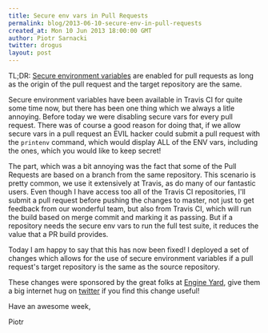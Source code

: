 ```yaml
---
title: Secure env vars in Pull Requests
permalink: blog/2013-06-10-secure-env-in-pull-requests
created_at: Mon 10 Jun 2013 18:00:00 GMT
author: Piotr Sarnacki
twitter: drogus
layout: post
---
```


TL;DR: [Secure environment variables](http://about.travis-ci.org/docs/user/build-configuration/#Secure-environment-variables)
are enabled for pull requests as long as the origin of the pull request and the target repository are the same.

Secure environment variables have been available in Travis CI for quite some time now,
but there has been one thing which we always a litle annoying. Before today we were
disabling secure vars for every pull request. There was of course a good reason
for doing that, if we allow secure vars in a pull request an EVIL hacker
could submit a pull request with the `printenv` command, which would display
ALL of the ENV vars, including the ones, which you would like to keep secret!

The part, which was a bit annoying was the fact that some of the Pull
Requests are based on a branch from the same repository. This scenario is
pretty common, we use it extensively at Travis, as do many of our fantastic users. 
Even though I have access too all of the Travis CI repositories, I'll submit a pull request 
before pushing the changes to master, not just to get feedback from
our wonderful team, but also from Travis CI, which will run the build based on
merge commit and marking it as passing. But if a repository needs the secure env vars 
to run the full test suite, it reduces the value that a PR build provides.

Today I am happy to say that this has now been fixed! I deployed a set of changes which allows 
for the use of secure environment variables if a pull request's target repository
is the same as the source repository.

These changes were sponsored by the great folks at [Engine Yard](https://www.engineyard.com),
give them a big internet hug on [twitter](https://twitter.com/engineyard) if
you find this change useful!

Have an awesome week,

Piotr
